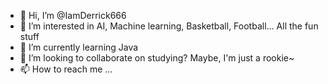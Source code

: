 - 👋 Hi, I’m @IamDerrick666
- 👀 I’m interested in AI, Machine learning, Basketball, Football... All the fun stuff
- 🌱 I’m currently learning Java
- 💞️ I’m looking to collaborate on studying? Maybe, I'm just a rookie~
- 📫 How to reach me ...

<!---
IamDerrick666/IamDerrick666 is a ✨ special ✨ repository because its `README.md` (this file) appears on your GitHub profile.
You can click the Preview link to take a look at your changes.
--->
